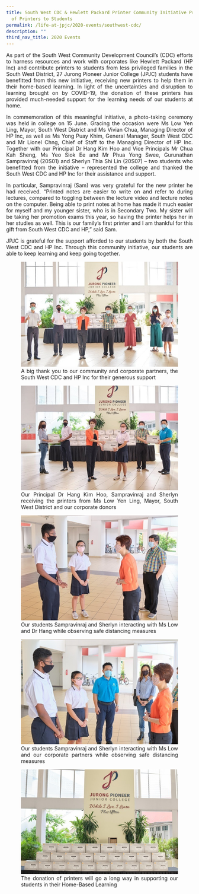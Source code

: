 ```yaml
---
title: South West CDC & Hewlett Packard Printer Community Initiative Provision
  of Printers to Students
permalink: /life-at-jpjc/2020-events/southwest-cdc/
description: ""
third_nav_title: 2020 Events
---
```

<div align=justify>
<p>
As part of the South West Community Development Council’s (CDC) efforts to harness resources and work with corporates like Hewlett Packard (HP Inc) and contribute printers to students from less privileged families in the South West District, 27 Jurong Pioneer Junior College (JPJC) students have benefitted from this new initiative, receiving new printers to help them in their home-based learning. In light of the uncertainties and disruption to learning brought on by COVID-19, the donation of these printers has provided much-needed support for the learning needs of our students at home.</p>

<p>
In commemoration of this meaningful initiative, a photo-taking ceremony was held in college on 15 June. Gracing the occasion were Ms Low Yen Ling, Mayor, South West District and Ms Vivian Chua, Managing Director of HP Inc, as well as Ms Yong Puay Khim, General Manager, South West CDC and Mr Lionel Chng, Chief of Staff to the Managing Director of HP Inc. Together with our Principal Dr Hang Kim Hoo and Vice Principals Mr Chua Kah Sheng, Ms Yeo Siok Ee and Mr Phua Yong Swee, Gurunathan Sampravinraj (20S01) and Sherlyn Thia Shi Lin (20S07) – two students who benefitted from the initiative – represented the college and thanked the South West CDC and HP Inc for their assistance and support.</p>

<p>
In particular, Sampravinraj (Sam) was very grateful for the new printer he had received. “Printed notes are easier to write on and refer to during lectures, compared to toggling between the lecture video and lecture notes on the computer. Being able to print notes at home has made it much easier for myself and my younger sister, who is in Secondary Two. My sister will be taking her promotion exams this year, so having the printer helps her in her studies as well. This is our family’s first printer and I am thankful for this gift from South West CDC and HP,” said Sam.</p>

<p>
JPJC is grateful for the support afforded to our students by both the South West CDC and HP Inc. Through this community initiative, our students are able to keep learning and keep going together.</p>

<figure>
<img src="/images/southwest%20cdc%201.jpg">
<figcaption>A big thank you to our community and corporate partners, the South West CDC and HP Inc for their generous support</figcaption>
</figure>

<figure>
<img src="/images/southwest%20cdc%202.jpg">
<figcaption>Our Principal Dr Hang Kim Hoo, Sampravinraj and Sherlyn receiving the printers from Ms Low Yen Ling, Mayor, South West District and our corporate donors</figcaption>
</figure>

<figure>
<img src="/images/southwest%20cdc%203.jpg">
<figcaption>Our students Sampravinraj and Sherlyn interacting with Ms Low and Dr Hang while observing safe distancing measures</figcaption>
</figure>

<figure>
<img src="/images/southwest%20cdc%204.jpg">
<figcaption>Our students Sampravinraj and Sherlyn interacting with Ms Low and our corporate partners while observing safe distancing measures</figcaption>
</figure>

<figure>
<img src="/images/southwest%20cdc%205.jpg">
<figcaption>The donation of printers will go a long way in supporting our students in their Home-Based Learning</figcaption>
</figure>